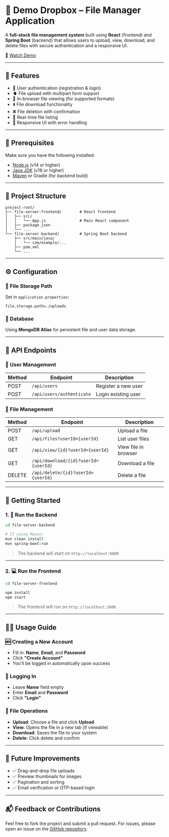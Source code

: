 # 📁 Demo Dropbox – File Manager Application

A **full-stack file management system** built using **React** (frontend) and **Spring Boot** (backend) that allows users to upload, view, download, and delete files with secure authentication and a responsive UI.


🎥 [Watch Demo](./screen-capture.webm)

---

## 🚀 Features

- 🔐 User authentication (registration & login)
- ⬆️ File upload with multipart form support
- 👀 In-browser file viewing (for supported formats)
- ⬇️ File download functionality
- ❌ File deletion with confirmation
- 📄 Real-time file listing
- 📱 Responsive UI with error handling

---

## 🧰 Prerequisites

Make sure you have the following installed:

- [Node.js](https://nodejs.org/) (v14 or higher)
- [Java JDK](https://www.oracle.com/java/technologies/javase-downloads.html) (v18 or higher)
- [Maven](https://maven.apache.org/) or Gradle (for backend build)

---

## 📁 Project Structure

```
project-root/
├── file-server-frontend/        # React frontend
│   ├── src/
│   │   └── App.js               # Main React component
│   ├── package.json
│   └── ...
└── file-server-backend/         # Spring Boot backend
    ├── src/main/java/
    │   └── com/example/...
    ├── pom.xml
    └── ...
```

---

## ⚙️ Configuration

### 🔖 File Storage Path

Set in `application.properties`:
```
file.storage.path=./uploads
```

### 💾 Database

Using **MongoDB Atlas** for persistent file and user data storage.

---

## 📡 API Endpoints

### 👤 User Management

| Method | Endpoint                    | Description          |
|--------|-----------------------------|----------------------|
| POST   | `/api/users`                | Register a new user  |
| POST   | `/api/users/authenticate`   | Login existing user  |

### 📂 File Management

| Method | Endpoint                                      | Description            |
|--------|-----------------------------------------------|------------------------|
| POST   | `/api/upload`                                 | Upload a file          |
| GET    | `/api/files?userId={userId}`                  | List user files        |
| GET    | `/api/view/{id}?userId={userId}`              | View file in browser   |
| GET    | `/api/download/{id}?userId={userId}`          | Download a file        |
| DELETE | `/api/delete/{id}?userId={userId}`            | Delete a file          |

---

## 🧪 Getting Started

### 1. 🔧 Run the Backend

```bash
cd file-server-backend

# If using Maven:
mvn clean install
mvn spring-boot:run
```

> The backend will start on `http://localhost:8080`

---

### 2. 💻 Run the Frontend

```bash
cd file-server-frontend

npm install
npm start
```

> The frontend will run on `http://localhost:3000`

---

## 🧑‍💻 Usage Guide

### 🆕 Creating a New Account

- Fill in: **Name**, **Email**, and **Password**
- Click **"Create Account"**
- You’ll be logged in automatically upon success

### 🔑 Logging In

- Leave **Name** field empty
- Enter **Email** and **Password**
- Click **"Login"**

### 📂 File Operations

- **Upload**: Choose a file and click **Upload**
- **View**: Opens the file in a new tab (if viewable)
- **Download**: Saves the file to your system
- **Delete**: Click delete and confirm

---

## 📌 Future Improvements

- ✅ Drag-and-drop file uploads
- ✅ Preview thumbnails for images
- ✅ Pagination and sorting
- ✅ Email verification or OTP-based login

---

## 📬 Feedback or Contributions

Feel free to fork the project and submit a pull request. For issues, please open an issue on the [GitHub repository](https://github.com/vanshgoyal/demo-dropbox).

